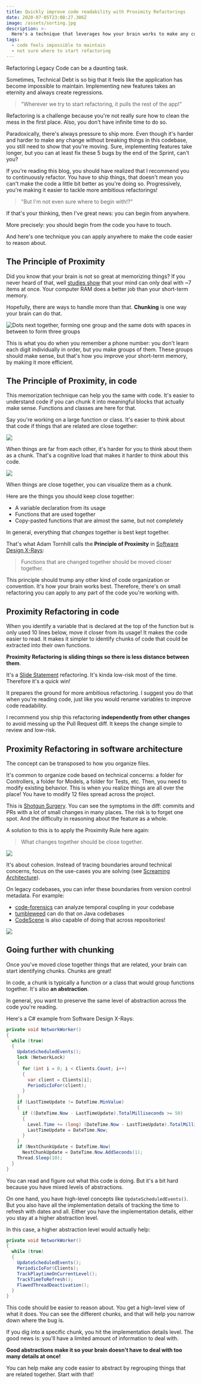 ```yaml
---
title: Quickly improve code readability with Proximity Refactorings
date: 2020-07-05T23:08:27.306Z
image: /assets/sorting.jpg
description: >-
  Here's a technique that leverages how your brain works to make any code easier to work with.
tags:
  - code feels impossible to maintain
  - not sure where to start refactoring
---
```


Refactoring Legacy Code can be a daunting task.

Sometimes, Technical Debt is so big that it feels like the application has become impossible to maintain. Implementing new features takes an eternity and always create regressions.

> "Wherever we try to start refactoring, it pulls the rest of the app!"

Refactoring is a challenge because you're not really sure how to clean the mess in the first place. Also, you don't have infinite time to do so.

Paradoxically, there's always pressure to ship more. Even though it's harder and harder to make any change without breaking things in this codebase, you still need to show that you're moving. Sure, implementing features take longer, but you can at least fix these 5 bugs by the end of the Sprint, can't you?

If you're reading this blog, you should have realized that I recommend you to continuously refactor. You have to ship things, that doesn't mean you can't make the code a little bit better as you're doing so. Progressively, you're making it easier to tackle more ambitious refactorings!

> "But I'm not even sure where to begin with!?"

If that's your thinking, then I've great news: you can begin from anywhere.

More precisely: you should begin from the code you have to touch.

And here's one technique you can apply anywhere to make the code easier to reason about.

## The Principle of Proximity

Did you know that your brain is not so great at memorizing things? If you never heard of that, well [studies show](https://en.wikipedia.org/wiki/The_Magical_Number_Seven,_Plus_or_Minus_Two) that your mind can only deal with ~7 items at once. Your computer RAM does a better job than your short-term memory.

Hopefully, there are ways to handle more than that. **Chunking** is one way your brain can do that.

![Dots next together, forming one group and the same dots with spaces in between to form three groups](./proximity-principle.png)

This is what you do when you remember a phone number: you don't learn each digit individually in order, but you make groups of them. These groups should make sense, but that's how you improve your short-term memory, by making it more efficient.

## The Principle of Proximity, in code

This memorization technique can help you the same with code. It's easier to understand code if you can chunk it into meaningful blocks that actually make sense. Functions and classes are here for that.

Say you're working on a large function or class. It's easier to think about that code if things that are related are close together:

![](./long-distance.png)

When things are far from each other, it's harder for you to think about them as a chunk. That's a cognitive load that makes it harder to think about this code.

![](./short-distance.png)

When things are close together, you can visualize them as a chunk.

Here are the things you should keep close together:

- A variable declaration from its usage
- Functions that are used together
- Copy-pasted functions that are almost the same, but not completely

In general, everything that _changes_ together is best kept together.

That's what Adam Tornhill calls the **Principle of Proximity** in [Software Design X-Rays](https://understandlegacycode.com/blog/key-points-of-software-design-x-rays):

> Functions that are changed together should be moved closer together.

This principle should trump any other kind of code organization or convention. It's how your brain works best. Therefore, there's on small refactoring you can apply to any part of the code you're working with.

## Proximity Refactoring in code

When you identify a variable that is declared at the top of the function but is only used 10 lines below, move it closer from its usage! It makes the code easier to read. It makes it simpler to identify chunks of code that could be extracted into their own functions.

**Proximity Refactoring is sliding things so there is less distance between them**.

It's a [Slide Statement](https://www.refactoring.com/catalog/slideStatements.html) refactoring. It's kinda low-risk most of the time. Therefore it's a quick win!

It prepares the ground for more ambitious refactoring. I suggest you do that when you're reading code, just like you would rename variables to improve code readability.

I recommend you ship this refactoring **independently from other changes** to avoid messing up the Pull Request diff. It keeps the change simple to review and low-risk.

## Proximity Refactoring in software architecture

The concept can be transposed to how you organize files.

It's common to organize code based on technical concerns: a folder for Controllers, a folder for Models, a folder for Tests, etc. Then, you need to modify existing behavior. This is when you realize things are all over the place! You have to modify 12 files spread across the project.

This is [Shotgun Surgery](https://refactoring.guru/smells/shotgun-surgery). You can see the symptoms in the diff: commits and PRs with a lot of small changes in many places. The risk is to forget one spot. And the difficulty in reasoning about the feature as a whole.

A solution to this is to apply the Proximity Rule here again:

> What changes together should be close together.

![](./proximity-refactoring-files.gif)

It's about cohesion. Instead of tracing boundaries around technical concerns, focus on the use-cases you are solving (see [Screaming Architecture](https://levelup.gitconnected.com/what-is-screaming-architecture-f7c327af9bb2)).

On legacy codebases, you can infer these boundaries from version control metadata. For example:

- [code-forensics](https://github.com/smontanari/code-forensics/wiki/Coupling-analysis) can analyze temporal coupling in your codebase
- [tumbleweed](https://github.com/redgreenio/tumbleweed) can do that on Java codebases
- [CodeScene](https://codescene.com/blog/software-revolution-part3/) is also capable of doing that across repositories!

![](./temporal-coupling-analysis.png)

## Going further with chunking

Once you've moved close together things that are related, your brain can start identifying chunks. Chunks are great!

In code, a chunk is typically a function or a class that would group functions together. It's also **an abstraction**.

In general, you want to preserve the same level of abstraction across the code you're reading.

Here's a C# example from Software Design X-Rays:

```c#
private void NetworkWorker()
{
  while (true)
  {
    UpdateScheduledEvents();
    lock (NetworkLock)
    {
      for (int i = 0; i < Clients.Count; i++)
      {
        var client = Clients[i];
        PeriodicIoFor(client);
      }
    }
    if (LastTimeUpdate != DateTime.MinValue)
    {
      if ((DateTime.Now - LastTimeUpdate).TotalMilliseconds >= 50)
      {
        Level.Time += (long) (DateTime.Now - LastTimeUpdate).TotalMilliseconds / 50;
        LastTimeUpdate = DateTime.Now;
      }
    }
    if (NextChunkUpdate < DateTime.Now)
      NextChunkUpdate = DateTime.Now.AddSeconds(1);
    Thread.Sleep(10);
  }
}
```

You can read and figure out what this code is doing. But it's a bit hard because you have mixed levels of abstractions.

On one hand, you have high-level concepts like `UpdateScheduledEvents()`. But you also have all the implementation details of tracking the time to refresh with dates and all. Either you have the implementation details, either you stay at a higher abstraction level.

In this case, a higher abstraction level would actually help:

```c#
private void NetworkWorker()
{
  while (true)
  {
    UpdateScheduledEvents();
    PeriodicIoFor(Clients);
    TrackPlaytimeOnCurrentLevel();
    TrackTimeToRefresh();
    FlawedThreadDeactivation();
  }
}
```

This code should be easier to reason about. You get a high-level view of what it does. You can see the different chunks, and that will help you narrow down where the bug is.

If you dig into a specific chunk, you hit the implementation details level. The good news is: you'll have a limited amount of information to deal with.

**Good abstractions make it so your brain doesn't have to deal with too many details at once!**

You can help make any code easier to abstract by regrouping things that are related together. Start with that!
